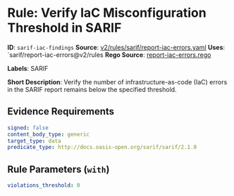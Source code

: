# Rule: Verify IaC Misconfiguration Threshold in SARIF

**ID**: `sarif-iac-findings`
**Source**: [v2/rules/sarif/report-iac-errors.yaml](https://github.com/scribe-public/sample-policies/v2/rules/sarif/report-iac-errors.yaml)
**Uses**: `sarif/report-iac-errors@v2/rules
**Rego Source**: [report-iac-errors.rego](https://github.com/scribe-public/sample-policies/v2/rules/sarif/report-iac-errors.rego)

**Labels**: SARIF

**Short Description**: Verify the number of infrastructure-as-code (IaC) errors in the SARIF report remains below the specified threshold.

## Evidence Requirements

```yaml
signed: false
content_body_type: generic
target_type: data
predicate_type: http://docs.oasis-open.org/sarif/sarif/2.1.0
```
## Rule Parameters (`with`)

```yaml
violations_threshold: 0
```
